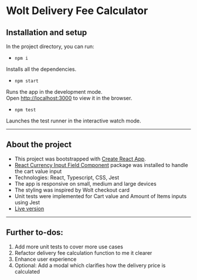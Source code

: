 # Wolt Delivery Fee Calculator


## Installation and setup

In the project directory, you can run:

- `npm i`

Installs all the dependencies. 


- `npm start`

Runs the app in the development mode.\
Open [http://localhost:3000](http://localhost:3000) to view it in the browser.

-  `npm test`

Launches the test runner in the interactive watch mode.

---

## About the project

- This project was bootstrapped with [Create React App](https://github.com/facebook/create-react-app).
- [React Currency Input Field Component](https://www.npmjs.com/package/react-currency-input-field) package was installed to handle the cart value input
- Technologies: React, Typescript, CSS, Jest
- The app is responsive on small, medium and large devices
- The styling was inspired by Wolt checkout card
- Unit tests were implemented for Cart value and Amount of Items inputs using Jest
- [Live version](https://wolt-delivery-fee-calculator.netlify.app/)

--- 

## Further to-dos: 
1. Add more unit tests to cover more use cases 
2. Refactor delivery fee calculation function to me it clearer
3. Enhance user experience
4. Optional: Add a modal which clarifies how the delivery price is calculated 


